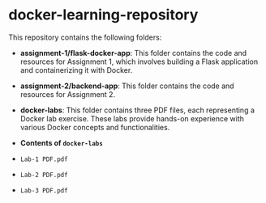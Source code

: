 # docker-learning-repository

This repository contains the following folders:

* **assignment-1/flask-docker-app**: This folder contains the code and resources for Assignment 1, which involves building a Flask application and containerizing it with Docker.
* **assignment-2/backend-app**: This folder contains the code and resources for Assignment 2.
* **docker-labs**: This folder contains three PDF files, each representing a Docker lab exercise. These labs provide hands-on experience with various Docker concepts and functionalities.

* **Contents of `docker-labs`**

* `Lab-1 PDF.pdf` 
* `Lab-2 PDF.pdf` 
* `Lab-3 PDF.pdf` 

